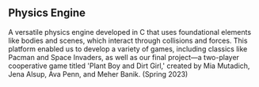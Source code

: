 ## Physics Engine

A versatile physics engine developed in C that uses foundational elements like bodies and scenes, which interact through collisions and forces. This platform enabled us to develop a variety of games, including classics like Pacman and Space Invaders, as well as our final project—a two-player cooperative game titled 'Plant Boy and Dirt Girl,' created by Mia Mutadich, Jena Alsup, Ava Penn, and Meher Banik. (Spring 2023)
